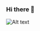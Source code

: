 ### Hi there 👋

![Alt text](https://spotify-recently-played-readme.vercel.app/api?user=31lflv3ulst3lskyxrjfekt62ykm)

<!--
**Muzi12345632/Muzi12345632** is a ✨ _special_ ✨ repository because its `README.md` (this file) appears on your GitHub profile.

Here are some ideas to get you started:

- 🔭 I’m currently working on ...
- 🌱 I’m currently learning ...
- 👯 I’m looking to collaborate on ...
- 🤔 I’m looking for help with ...
- 💬 Ask me about ...
- 📫 How to reach me: ...
- 😄 Pronouns: ...
- ⚡ Fun fact: ...
-->
